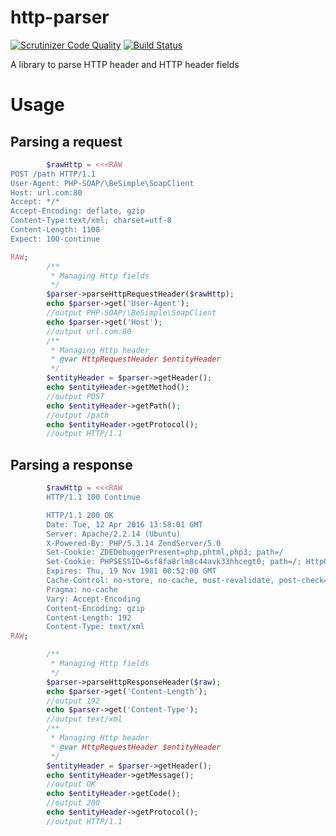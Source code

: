 http-parser
===========
[![Scrutinizer Code Quality](https://scrutinizer-ci.com/g/bfunky/http-parser/badges/quality-score.png?b=master)](https://scrutinizer-ci.com/g/bfunky/http-parser/?branch=master)
[![Build Status](https://scrutinizer-ci.com/g/bfunky/http-parser/badges/build.png?b=master)](https://scrutinizer-ci.com/g/bfunky/http-parser/build-status/master)

A library to parse HTTP header and HTTP header fields

# Usage

## Parsing a request
```php
        $rawHttp = <<<RAW
POST /path HTTP/1.1
User-Agent: PHP-SOAP/\BeSimple\SoapClient
Host: url.com:80
Accept: */*
Accept-Encoding: deflate, gzip
Content-Type:text/xml; charset=utf-8
Content-Length: 1108
Expect: 100-continue

RAW;
        /**
         * Managing Http fields
         */
        $parser->parseHttpRequestHeader($rawHttp);
        echo $parser->get('User-Agent');
        //output PHP-SOAP/\BeSimple\SoapClient
        echo $parser->get('Host');
        //output url.com:80
        /**
         * Managing Http header
         * @var HttpRequestHeader $entityHeader
         */
        $entityHeader = $parser->getHeader();
        echo $entityHeader->getMethod();
        //output POST
        echo $entityHeader->getPath();
        //output /path
        echo $entityHeader->getProtocol();
        //output HTTP/1.1

```

## Parsing a response
```php
        $rawHttp = <<<RAW
        HTTP/1.1 100 Continue

        HTTP/1.1 200 OK
        Date: Tue, 12 Apr 2016 13:58:01 GMT
        Server: Apache/2.2.14 (Ubuntu)
        X-Powered-By: PHP/5.3.14 ZendServer/5.0
        Set-Cookie: ZDEDebuggerPresent=php,phtml,php3; path=/
        Set-Cookie: PHPSESSID=6sf8fa8rlm8c44avk33hhcegt0; path=/; HttpOnly
        Expires: Thu, 19 Nov 1981 08:52:00 GMT
        Cache-Control: no-store, no-cache, must-revalidate, post-check=0, pre-check=0
        Pragma: no-cache
        Vary: Accept-Encoding
        Content-Encoding: gzip
        Content-Length: 192
        Content-Type: text/xml
RAW;

        /**
         * Managing Http fields
         */
        $parser->parseHttpResponseHeader($raw);
        echo $parser->get('Content-Length');
        //output 192
        echo $parser->get('Content-Type');
        //output text/xml
        /**
         * Managing Http header
         * @var HttpRequestHeader $entityHeader
         */
        $entityHeader = $parser->getHeader();
        echo $entityHeader->getMessage();
        //output OK
        echo $entityHeader->getCode();
        //output 200
        echo $entityHeader->getProtocol();
        //output HTTP/1.1

```
